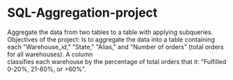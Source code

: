 # SQL-Aggregation-project
Aggregate the data from two tables to a table with applying subqueries.
Objectives of the project:
                Is to aggregate the data into a table containing each "Warehouse_id," "State," "Alias," and "Number of orders" (total orders for all warehouses). A column  
                classifies each warehouse by the percentage of total orders that it: "Fulfilled 0-20%, 21-60%, or >60%".
